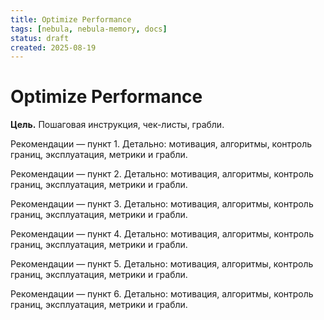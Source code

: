 ```yaml
---
title: Optimize Performance
tags: [nebula, nebula-memory, docs]
status: draft
created: 2025-08-19
---
```


# Optimize Performance

**Цель.** Пошаговая инструкция, чек-листы, грабли.

Рекомендации — пункт 1. Детально: мотивация, алгоритмы, контроль границ, эксплуатация, метрики и грабли.

Рекомендации — пункт 2. Детально: мотивация, алгоритмы, контроль границ, эксплуатация, метрики и грабли.

Рекомендации — пункт 3. Детально: мотивация, алгоритмы, контроль границ, эксплуатация, метрики и грабли.

Рекомендации — пункт 4. Детально: мотивация, алгоритмы, контроль границ, эксплуатация, метрики и грабли.

Рекомендации — пункт 5. Детально: мотивация, алгоритмы, контроль границ, эксплуатация, метрики и грабли.

Рекомендации — пункт 6. Детально: мотивация, алгоритмы, контроль границ, эксплуатация, метрики и грабли.
